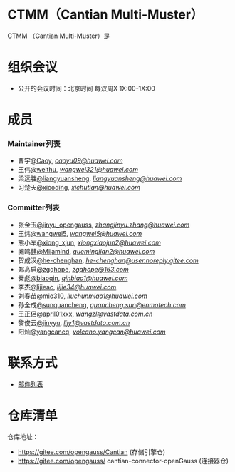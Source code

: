 # CTMM（Cantian Multi-Muster）

CTMM （Cantian Multi-Muster）是

# 组织会议

- 公开的会议时间：北京时间 每双周X 1X:00-1X:00

# 成员

### Maintainer列表

- 曹宇[@Caoy](https://gitee.com/Caoy), *caoyu09@huawei.com*
- 王伟[@weithu](https://gitee.com/weithu), *wangwei321@huawei.com*
- 梁远胜[@liangyuansheng](https://gitee.com/liangyuansheng), *liangyuansheng@huawei.com*
- 习楚天[@xicoding](https://gitee.com/xicoding), *xichutian@huawei.com*

### Committer列表

- 张金玉[@jinyu_opengauss](https://gitee.com/jinyu_opengauss), *zhangjinyu.zhang@huawei.com*
- 王炜[@wangwei5](https://gitee.com/wangwei5), *wangwei5@huawei.com*
- 熊小军[@xiong_xjun](https://gitee.com/xiong_xjun), *xiongxiaojun2@huawei.com*
- 阙鸣健[@Mijamind](https://gitee.com/Mijamind), *quemingjian2@huawei.com*
- 贺成汉[@he-chenghan](https://gitee.com/he-chenghan), *he-chenghan@user.noreply.gitee.com*
- 郑高启[@zgqhope](https://gitee.com/zgqhope), *zgqhope@163.com*
- 秦彪[@biaoqin](https://gitee.com/biaoqin), *qinbiao1@huawei.com*
- 李杰[@lijieac](https://gitee.com/lijieac), *lijie34@huawei.com*
- 刘春苗[@mio310](https://gitee.com/mio310), *liuchunmiao1@huawei.com*
- 孙全成[@sunquancheng](https://gitee.com/sunquancheng), *quancheng.sun@enmotech.com*
- 王正侣[@april01xxx](https://gitee.com/april01xxx), *wangzl@vastdata.com.cn*
- 黎俊云[@jinyyu](https://gitee.com/jinyyu), *lijy1@vastdata.com.cn*
- 阳灿[@yangcancq](https://gitee.com/yangcancq), *volcano.yangcan@huawei.com*

# 联系方式

- [邮件列表](待补充)

# 仓库清单

仓库地址：

- https://gitee.com/opengauss/Cantian    (存储引擎仓)
- https://gitee.com/opengauss/ cantian-connector-openGauss    (连接器仓)


